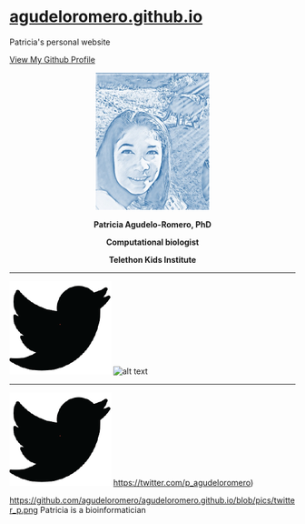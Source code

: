 # [agudeloromero.github.io](https://github.com/agudeloromero)
Patricia's personal website

[View My Github Profile](https://github.com/agudeloromero)



<p align="center">
  <img width="200" src="Patricia_photo_blue.jpg" alt="Material Bread logo">
</p>

<p align="center"> <strong> Patricia Agudelo-Romero, PhD </strong></p>
 
<p align="center"> <strong> Computational biologist </strong></p>

<p align="center"> <strong> Telethon Kids Institute </strong></p>

***

![alt text][1.1]
![alt text][2.1]

[1.1]:https://github.com/agudeloromero/agudeloromero.github.io/blob/pics/twitter_p.png
[2.1]: http://i.imgur.com/0o48UoR.png (github icon with padding)

[1]: https://twitter.com/p_agudeloromero
[2]: https://github.com/agudeloromero

***
![twitter logo](twitter_p.png)
https://twitter.com/p_agudeloromero)

https://github.com/agudeloromero/agudeloromero.github.io/blob/pics/twitter_p.png
Patricia is a bioinformatician

